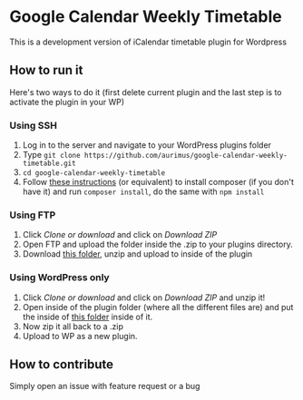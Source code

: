 # Google Calendar Weekly Timetable

This is a development version of iCalendar timetable plugin for Wordpress

## How to run it

Here's two ways to do it (first delete current plugin and the last step is to activate the plugin in your WP)

### Using SSH

1. Log in to the server and navigate to your WordPress plugins folder
2. Type `git clone https://github.com/aurimus/google-calendar-weekly-timetable.git`
3. `cd google-calendar-weekly-timetable`
3. Follow [these instructions](https://www.ionos.com/community/hosting/php/install-and-use-php-composer-on-ubuntu-1604/) (or equivalent) to install composer (if you don't have it) and run `composer install`, do the same with `npm install`

### Using FTP

1. Click _Clone or download_ and click on _Download ZIP_
2. Open FTP and upload the folder inside the .zip to your plugins directory.
3. Download [this folder](https://www.googletimetable.com/dependencies.zip), unzip and upload to inside of the plugin

### Using WordPress only

1. Click _Clone or download_ and click on _Download ZIP_ and unzip it!
2. Open inside of the plugin folder (where all the different files are) and put the inside of [this folder](https://www.googletimetable.com/dependencies.zip) inside of it.
3. Now zip it all back to a .zip
4. Upload to WP as a new plugin.

## How to contribute

Simply open an issue with feature request or a bug
